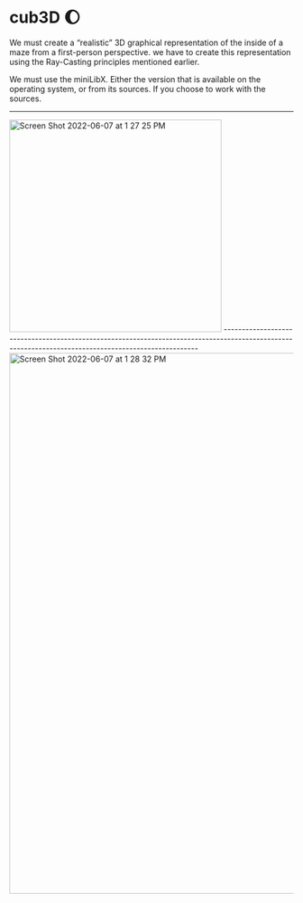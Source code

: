 # cub3D 🌔
We must create a “realistic” 3D graphical
representation of the inside of a maze from a
first-person perspective.  we have to create this
representation using the Ray-Casting principles
mentioned earlier.


 We must use the miniLibX. Either the version that is available on the operating system, or from its sources. If you choose to work with the sources.

-----------------------------------------------------------------------------------------------------------------------------------------------------

<img width="376" alt="Screen Shot 2022-06-07 at 1 27 25 PM" src="https://user-images.githubusercontent.com/63309639/172378657-cac71fc3-0281-4480-82a1-c1ad8a2e1ed6.png">
-----------------------------------------------------------------------------------------------------------------------------------------------------
<img width="957" alt="Screen Shot 2022-06-07 at 1 28 32 PM" src="https://user-images.githubusercontent.com/63309639/172378885-fb680e02-928e-4d39-97f4-f601a9ae708e.png">
